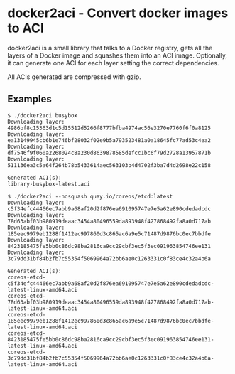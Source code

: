 # docker2aci - Convert docker images to ACI

docker2aci is a small library that talks to a Docker registry, gets all the
layers of a Docker image and squashes them into an ACI image.
Optionally, it can generate one ACI for each layer setting the correct
dependencies.

All ACIs generated are compressed with gzip.

## Examples

```
$ ./docker2aci busybox
Downloading layer: 4986bf8c15363d1c5d15512d5266f8777bfba4974ac56e3270e7760f6f0a8125
Downloading layer: ea13149945cb6b1e746bf28032f02e9b5a793523481a0a18645fc77ad53c4ea2
Downloading layer: df7546f9f060a2268024c8a230d8639878585defcc1bc6f79d2728a13957871b
Downloading layer: 511136ea3c5a64f264b78b5433614aec563103b4d4702f3ba7d4d2698e22c158

Generated ACI(s):
library-busybox-latest.aci
```

```
$ ./docker2aci --nosquash quay.io/coreos/etcd:latest
Downloading layer: c5f34efc44466ec7abb9a68af20d2f876ea691095747e7e5a62e890cdedadcdc
Downloading layer: 78d63abf03b980919deaac3454a80496559da893948f427868492fa8a0d717ab
Downloading layer: 185eec9979eb1288f1412ec997860d3c865ac6a9e5c71487d9876bc0ec7bbdfe
Downloading layer: 8423185475fe5bb0c86dc98ba2816ca9cc29cbf3ec5f3ec091963854746ee131
Downloading layer: 3c79dd31bf84b2fb7c55354f5069964a72bb6ae0c1263331c0f83ce4c32a4b6a

Generated ACI(s):
coreos-etcd-c5f34efc44466ec7abb9a68af20d2f876ea691095747e7e5a62e890cdedadcdc-latest-linux-amd64.aci
coreos-etcd-78d63abf03b980919deaac3454a80496559da893948f427868492fa8a0d717ab-latest-linux-amd64.aci
coreos-etcd-185eec9979eb1288f1412ec997860d3c865ac6a9e5c71487d9876bc0ec7bbdfe-latest-linux-amd64.aci
coreos-etcd-8423185475fe5bb0c86dc98ba2816ca9cc29cbf3ec5f3ec091963854746ee131-latest-linux-amd64.aci
coreos-etcd-3c79dd31bf84b2fb7c55354f5069964a72bb6ae0c1263331c0f83ce4c32a4b6a-latest-linux-amd64.aci
```
